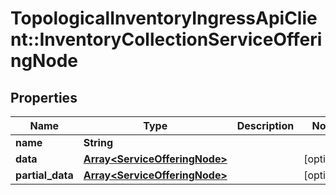# TopologicalInventoryIngressApiClient::InventoryCollectionServiceOfferingNode

## Properties
Name | Type | Description | Notes
------------ | ------------- | ------------- | -------------
**name** | **String** |  | 
**data** | [**Array&lt;ServiceOfferingNode&gt;**](ServiceOfferingNode.md) |  | [optional] 
**partial_data** | [**Array&lt;ServiceOfferingNode&gt;**](ServiceOfferingNode.md) |  | [optional] 


